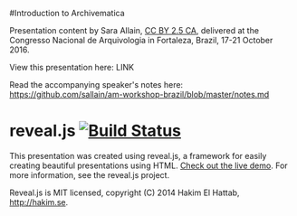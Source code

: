 #Introduction to Archivematica

Presentation content by Sara Allain, [CC BY 2.5 CA](http://creativecommons.org/licenses/by/2.5/ca/), delivered at the Congresso Nacional de Arquivologia in Fortaleza, Brazil, 17-21 October 2016.

View this presentation here: LINK

Read the accompanying speaker's notes here: https://github.com/sallain/am-workshop-brazil/blob/master/notes.md

# reveal.js [![Build Status](https://travis-ci.org/hakimel/reveal.js.png?branch=master)](https://travis-ci.org/hakimel/reveal.js)

This presentation was created using reveal.js, a framework for easily creating beautiful presentations using HTML. [Check out the live demo](http://lab.hakim.se/reveal-js/). For more information, see the reveal.js project.

Reveal.js is MIT licensed, copyright (C) 2014 Hakim El Hattab, http://hakim.se.
